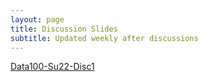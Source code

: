 ```yaml
---
layout: page
title: Discussion Slides
subtitle: Updated weekly after discussions
---
```


[Data100-Su22-Disc1](https://drive.google.com/drive/u/0/folders/1vJob-L38ePnGoKkECUJuA9QygWTZzQ1q)

